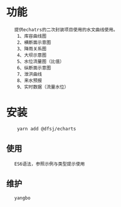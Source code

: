 # 功能
```shell
   提供echatrs的二次封装项目使用的水文曲线使用。
    1、库容曲线图
    2、横断面示意图
    3、降雨关系图
    4、大坝示意图
    5、水位流量图（比值）
    6、纵断面示意图
    7、泄洪曲线
    8、来水预报
    9、实时数据（流量水位）
```
# 安装
```shell
    yarn add @dfsj/echarts
```
## 使用

``` 
   ES6语法，参照示例与类型提示使用
```
## 维护
```shell
   yangbo
```